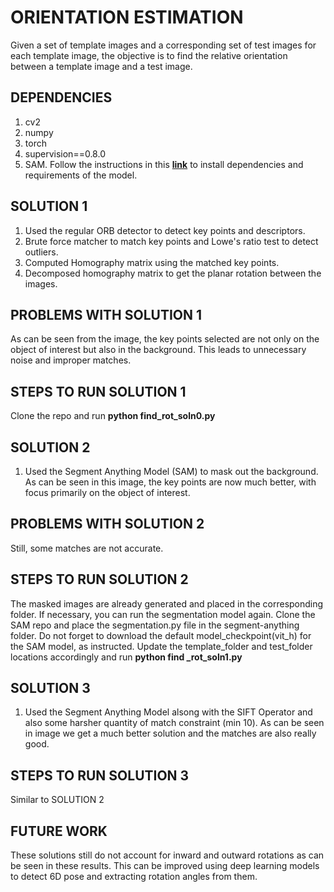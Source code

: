 # ORIENTATION ESTIMATION
Given a set of template images and a corresponding set of test images for each template image, the objective is to find the relative orientation between a template image and a test image.

## DEPENDENCIES
1. cv2
2. numpy
3. torch
4. supervision==0.8.0
5. SAM. Follow the instructions in this [**link**](https://github.com/facebookresearch/segment-anything) to install dependencies and requirements of the model.

## SOLUTION 1
1. Used the regular ORB detector to detect key points and descriptors.
2. Brute force matcher to match key points and Lowe's ratio test to detect outliers.
3. Computed Homography matrix using the matched key points.
4. Decomposed homography matrix to get the planar rotation between the images.

## PROBLEMS WITH SOLUTION 1
As can be seen from the image, the key points selected are not only on the object of interest but also in the background. This leads to unnecessary noise and improper matches.

## STEPS TO RUN SOLUTION 1
Clone the repo and run **python find_rot_soln0.py**

## SOLUTION 2  
1. Used the Segment Anything Model (SAM) to mask out the background.
As can be seen in this image, the key points are now much better, with focus primarily on the object of interest.

## PROBLEMS WITH SOLUTION 2
Still, some matches are not accurate.

## STEPS TO RUN SOLUTION 2
The masked images are already generated and placed in the corresponding folder. If necessary, you can run the segmentation model again. Clone the SAM repo and place the segmentation.py file in the segment-anything folder. Do not forget to download the
default model_checkpoint(vit_h) for the SAM model, as instructed. Update the template_folder and  test_folder locations accordingly and run **python find _rot_soln1.py** 

## SOLUTION 3
1. Used the Segment Anything Model alsong with the SIFT Operator and also some harsher quantity of match constraint (min 10).
As can be seen in image we get a much better solution and the matches are also really good.

## STEPS TO RUN SOLUTION 3
Similar to SOLUTION 2

## FUTURE WORK
These solutions still do not account for inward and outward rotations as can be seen in these results. 
This can be improved using deep learning models to detect 6D pose and extracting rotation angles from them.



